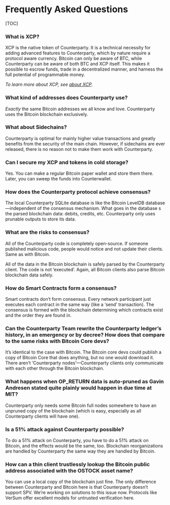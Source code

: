 Frequently Asked Questions
========

[TOC]

### What is XCP?

XCP is the native token of Counterparty. It is a technical necessity for adding advanced features to Counterparty, which by nature require a protocol aware currency. Bitcoin can only be aware of BTC, while Counterparty can be aware of both BTC and XCP itself. This makes it possible to escrow funds, trade in a decentralized manner, and harness the full potential of programmable money.

*To learn more about XCP, see [about XCP](FAQ-XCP.md).*

### What kind of addresses does Counterparty use?

_Exactly_ the same Bitcoin addresses we all know and love. Counterparty uses the Bitcoin blockchain exclusively.

### What about Sidechains?

Counterparty is optimal for mainly higher value transactions and greatly benefits from the security of the main chain. However, if sidechains are ever released, there is no reason not to make them work with Counterparty.

### Can I secure my XCP and tokens in cold storage?

Yes. You can make a regular Bitcoin paper wallet and store them there. Later, you can sweep the funds into Counterwallet.

### How does the Counterparty protocol achieve consensus? 

The local Counterparty SQLite database is like the Bitcoin LevelDB database—independent of the consensus mechanism. What goes in the database s the parsed blockchain data: debits, credits, etc. Counterparty only uses prunable outputs to store its data. 

### What are the risks to consensus?

All of the Counterparty code is completely open-source. If someone published malicious code, people would notice and not update their clients. Same as with Bitcoin.

All of the data in the Bitcoin blockchain is safely parsed by the Counterparty client. The code is not ‘executed’. Again, all Bitcoin clients also parse Bitcoin blockchain data safely.

### How do Smart Contracts form a consensus?

Smart contracts don’t form consensus. Every network participant just executes each contract in the same way (like a ‘send’ transaction). The consensus is formed with the blockchain determining which contracts exist and the order they are found in.

### Can the Counterparty Team rewrite the Counterparty ledger’s history, in an emergency or by decree? How does that compare to the same risks with Bitcoin Core devs?

It’s identical to the case with Bitcoin. The Bitcoin core devs could publish a copy of Bitcoin Core that does anything, but no one would download it. There aren’t ‘Counterparty nodes’—Counterparty clients only communicate with each other through the Bitcoin blockchain.

### What happens when OP_RETURN data is auto-pruned as Gavin Andresen stated quite plainly would happen in due time at MIT?

Counterparty only needs some Bitcoin full nodes somewhere to have an unpruned copy of the blockchain (which is easy, especially as all Counterparty clients will have one).

### Is a 51% attack against Counterparty possible?

To do a 51% attack on Counterparty, you have to do a 51% attack on Bitcoin, and the effects would be the same, too. Blockchain reorganizations are handled by Counterparty the same way they are handled by Bitcoin.

### How can a thin client trustlessly lookup the Bitcoin public address associated with the OSTOCK asset name?

You can use a local copy of the blockchain just fine. The only difference between Counterparty and Bitcoin here is that Counterparty doesn’t support SPV. We’re working on solutions to this issue now. Protocols like VerSum offer excellent models for untrusted verification here.
